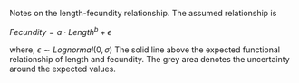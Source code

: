 Notes on the length-fecundity relationship.  The assumed relationship is 

$Fecundity = a\cdot Length^b + \epsilon$  

where, $\epsilon \sim Lognormal(0,\sigma)$  The solid line above the expected functional relationship of length and fecundity.  The grey area denotes the uncertainty around the expected values. 
